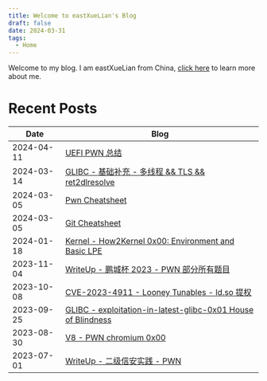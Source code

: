 ```yaml
---
title: Welcome to eastXueLian's Blog
draft: false
date: 2024-03-31
tags:
  - Home
---
```


Welcome to my blog. I am eastXueLian from China, [click here](about.md) to learn more about me.

# Recent Posts

| Date       | Blog                                                                                     |
| ---------- | ---------------------------------------------------------------------------------------- |
| 2024-04-11 | [UEFI PWN 总结](UEFI-pwn-0x00)                                                           |
| 2024-03-14 | [GLIBC - 基础补充 - 多线程 && TLS && ret2dlresolve](glibc-basics)                        |
| 2024-03-05 | [Pwn Cheatsheet](Pwn-Cheatsheet)                                                         |
| 2024-03-05 | [Git Cheatsheet](Git-Cheatsheet)                                                         |
| 2024-01-18 | [Kernel - How2Kernel 0x00: Environment and Basic LPE](Kernel-How2Kernel-0x00-Foundation) |
| 2023-11-04 | [WriteUp - 鹏城杯 2023 - PWN 部分所有题目](pcb-2023)                                     |
| 2023-10-08 | [CVE-2023-4911 - Looney Tunables - ld.so 提权](CVE-2023-4911)                            |
| 2023-09-25 | [GLIBC - exploitation-in-latest-glibc-0x01 House of Blindness](glibc-blindness)          |
| 2023-08-30 | [V8 - PWN chromium 0x00](v8-pwn-0x00)                                                    |
| 2023-07-01 | [WriteUp - 二级信安实践 - PWN](xinan-level2-2023)                                        |
